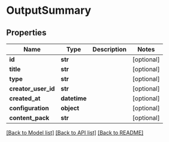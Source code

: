 # OutputSummary

## Properties
Name | Type | Description | Notes
------------ | ------------- | ------------- | -------------
**id** | **str** |  | [optional] 
**title** | **str** |  | [optional] 
**type** | **str** |  | [optional] 
**creator_user_id** | **str** |  | [optional] 
**created_at** | **datetime** |  | [optional] 
**configuration** | **object** |  | [optional] 
**content_pack** | **str** |  | [optional] 

[[Back to Model list]](../README.md#documentation-for-models) [[Back to API list]](../README.md#documentation-for-api-endpoints) [[Back to README]](../README.md)


